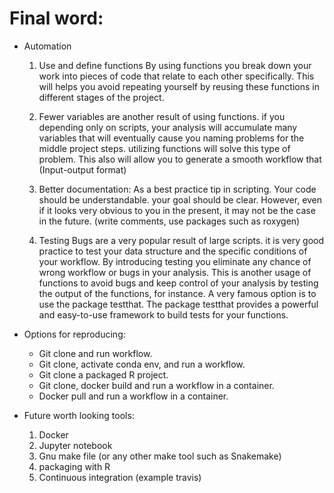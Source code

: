 # Final word:

* Automation
    1. Use and define functions
    By using functions you break down your work into pieces of code that relate to each other specifically. This will helps you avoid repeating yourself by reusing these functions in different stages of the project.

    2. Fewer variables are another result of using functions. if you depending only on scripts, your analysis will accumulate many variables that will eventually cause you naming problems for the middle project steps. utilizing functions will solve this type of problem. This also will allow you to generate a smooth workflow that (Input-output format)

    3. Better documentation: As a best practice tip in scripting. Your code should be understandable. your goal should be clear. However, even if it looks very obvious to you in the present, it may not be the case in the future. (write comments, use packages such as  roxygen)

    4. Testing
    Bugs are a very popular result of large scripts. it is very good practice to test your data structure and the specific conditions of your workflow. By introducing testing you eliminate any chance of wrong workflow or bugs in your analysis. This is another usage of functions to avoid bugs and keep control of your analysis by testing the output of the functions, for instance. A very famous option is to use the package testthat. The package testthat provides a powerful and easy-to-use framework to build tests for your functions.


* Options for reproducing:

    - Git clone and run workflow.
    - Git clone, activate conda env, and run a workflow.
    - Git clone a packaged R project.
    - Git clone, docker build and run a workflow in a container.
    - Docker pull and run a workflow in a container.


* Future worth looking tools:
    1. Docker
    2. Jupyter notebook
    3. Gnu make file (or any other make tool such as Snakemake)
    4. packaging with R
    5. Continuous integration (example travis)
